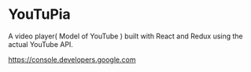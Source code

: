 # YouTuPia
A video player( Model of YouTube ) built with React and Redux using the actual YouTube API.

https://console.developers.google.com 